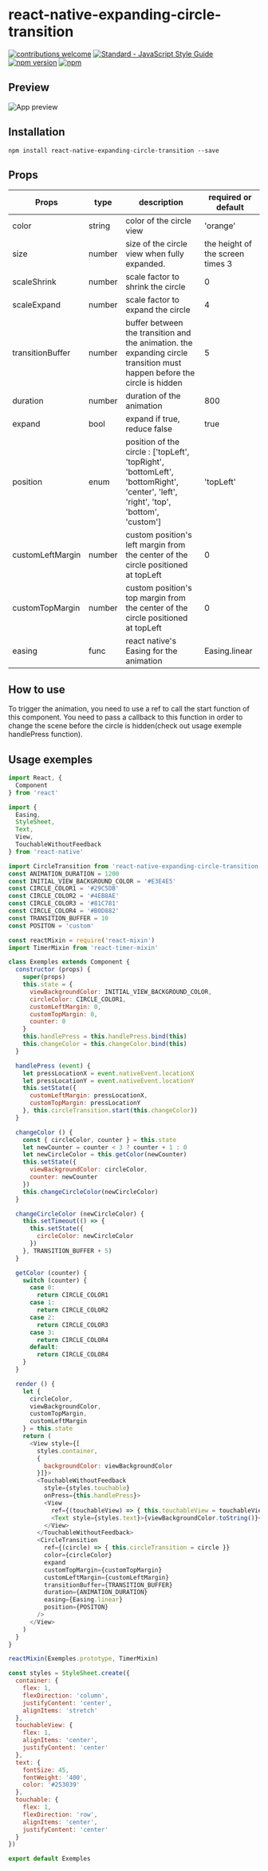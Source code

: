 # react-native-expanding-circle-transition
[![contributions welcome](https://img.shields.io/badge/contributions-welcome-brightgreen.svg?style=flat)](https://github.com/dwyl/esta/issues)
[![Standard - JavaScript Style Guide](https://img.shields.io/badge/code%20style-standard-brightgreen.svg)](http://standardjs.com/)
[![npm version](https://badge.fury.io/js/react-native-expanding-circle-transition.svg)](https://badge.fury.io/js/react-native-expanding-circle-transition)
[![npm](https://img.shields.io/badge/downloads-627%2Fmonth-green.svg)](https://www.npmjs.com/package/react-native-expanding-circle-transition)

## Preview

![App preview](/animation.gif)

## Installation

  `npm install react-native-expanding-circle-transition --save`

## Props

| Props    | type   | description                                                                                             | required or default                          |
|----------|--------|---------------------------------------------------------------------------------------------------------|----------------------------------|
| color    | string | color of the circle view                                                                                | 'orange'                         |
| size     | number | size of the circle view when fully expanded. | the height of the screen times 3 |
| scaleShrink | number | scale factor to shrink the circle | 0 |
| scaleExpand | number | scale factor to expand the circle | 4 |
| transitionBuffer | number | buffer between the transition and the animation. the expanding circle transition must happen before the circle is hidden | 5 |
| duration | number | duration of the animation                                                                               | 800                              |
| expand   | bool   | expand if true, reduce false                                                                            | true                             |
| position | enum   | position of the circle :  ['topLeft', 'topRight', 'bottomLeft', 'bottomRight', 'center', 'left', 'right', 'top', 'bottom', 'custom']  | 'topLeft'                        |
| customLeftMargin | number   |  custom position's left margin from the center of the circle positioned at topLeft |  0                       |
| customTopMargin | number   |  custom position's top margin from the center of the circle positioned at topLeft |  0                       |
| easing | func   | react native's Easing for the animation  |      Easing.linear                   |

## How to use

To trigger the animation, you need to use a ref to call the start function of this component. 
You need to pass a callback to this function in order to change the scene before the circle is hidden(check out usage exemple handlePress function). 

## Usage exemples
```javascript
import React, {
  Component
} from 'react'

import {
  Easing,
  StyleSheet,
  Text,
  View,
  TouchableWithoutFeedback
} from 'react-native'

import CircleTransition from 'react-native-expanding-circle-transition'
const ANIMATION_DURATION = 1200
const INITIAL_VIEW_BACKGROUND_COLOR = '#E3E4E5'
const CIRCLE_COLOR1 = '#29C5DB'
const CIRCLE_COLOR2 = '#4EB8AE'
const CIRCLE_COLOR3 = '#81C781'
const CIRCLE_COLOR4 = '#B0D882'
const TRANSITION_BUFFER = 10
const POSITON = 'custom'

const reactMixin = require('react-mixin')
import TimerMixin from 'react-timer-mixin'

class Exemples extends Component {
  constructor (props) {
    super(props)
    this.state = {
      viewBackgroundColor: INITIAL_VIEW_BACKGROUND_COLOR,
      circleColor: CIRCLE_COLOR1,
      customLeftMargin: 0,
      customTopMargin: 0,
      counter: 0
    }
    this.handlePress = this.handlePress.bind(this)
    this.changeColor = this.changeColor.bind(this)
  }

  handlePress (event) {
    let pressLocationX = event.nativeEvent.locationX
    let pressLocationY = event.nativeEvent.locationY
    this.setState({
      customLeftMargin: pressLocationX,
      customTopMargin: pressLocationY
    }, this.circleTransition.start(this.changeColor))
  }

  changeColor () {
    const { circleColor, counter } = this.state
    let newCounter = counter < 3 ? counter + 1 : 0
    let newCircleColor = this.getColor(newCounter)
    this.setState({
      viewBackgroundColor: circleColor,
      counter: newCounter
    })
    this.changeCircleColor(newCircleColor)
  }

  changeCircleColor (newCircleColor) {
    this.setTimeout(() => {
      this.setState({
        circleColor: newCircleColor
      })
    }, TRANSITION_BUFFER + 5)
  }

  getColor (counter) {
    switch (counter) {
      case 0:
        return CIRCLE_COLOR1
      case 1:
        return CIRCLE_COLOR2
      case 2:
        return CIRCLE_COLOR3
      case 3:
        return CIRCLE_COLOR4
      default:
        return CIRCLE_COLOR4
    }
  }

  render () {
    let {
      circleColor,
      viewBackgroundColor,
      customTopMargin,
      customLeftMargin
    } = this.state
    return (
      <View style={[
        styles.container,
        {
          backgroundColor: viewBackgroundColor
        }]}>
        <TouchableWithoutFeedback
          style={styles.touchable}
          onPress={this.handlePress}>
          <View
            ref={(touchableView) => { this.touchableView = touchableView }} style={styles.touchableView} >
            <Text style={styles.text}>{viewBackgroundColor.toString()}</Text>
          </View>
        </TouchableWithoutFeedback>
        <CircleTransition
          ref={(circle) => { this.circleTransition = circle }}
          color={circleColor}
          expand
          customTopMargin={customTopMargin}
          customLeftMargin={customLeftMargin}
          transitionBuffer={TRANSITION_BUFFER}
          duration={ANIMATION_DURATION}
          easing={Easing.linear}
          position={POSITON}
        />
      </View>
    )
  }
}

reactMixin(Exemples.prototype, TimerMixin)

const styles = StyleSheet.create({
  container: {
    flex: 1,
    flexDirection: 'column',
    justifyContent: 'center',
    alignItems: 'stretch'
  },
  touchableView: {
    flex: 1,
    alignItems: 'center',
    justifyContent: 'center'
  },
  text: {
    fontSize: 45,
    fontWeight: '400',
    color: '#253039'
  },
  touchable: {
    flex: 1,
    flexDirection: 'row',
    alignItems: 'center',
    justifyContent: 'center'
  }
})

export default Exemples
